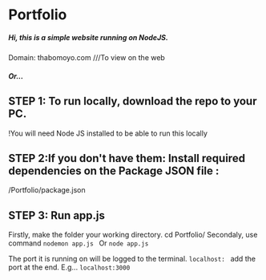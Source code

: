 # Portfolio
##### Hi, this is a simple website running on NodeJS.
Domain: thabomoyo.com ///To view on the web

##### Or...

## STEP 1: To run locally, download the repo to your PC.
!You will need Node JS installed to be able to run this locally

## STEP 2:If you don't have them: Install required dependencies on the Package JSON file :
/Portfolio/package.json 

## STEP 3: Run app.js
Firstly, make the folder your working directory. cd Portfolio/ 
Secondaly, use command  ``` nodemon app.js  ```
Or ```node app.js ``` 

The port it is running on will be logged to the terminal. 
```localhost: ``` add the port at the end. E.g...  ```localhost:3000```
